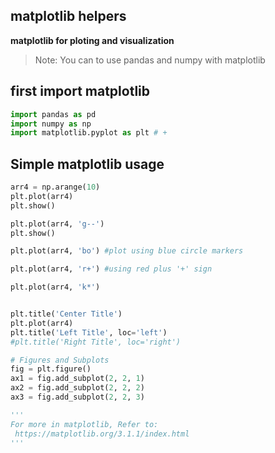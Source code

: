 ## matplotlib helpers

**matplotlib for ploting and visualization**

> Note: You can to use pandas and numpy with matplotlib

## first import matplotlib

```python
import pandas as pd
import numpy as np
import matplotlib.pyplot as plt # +
```

## Simple matplotlib usage

```python
arr4 = np.arange(10)
plt.plot(arr4)
plt.show()

plt.plot(arr4, 'g--')
plt.show()

plt.plot(arr4, 'bo') #plot using blue circle markers

plt.plot(arr4, 'r+') #using red plus '+' sign

plt.plot(arr4, 'k*')


plt.title('Center Title')
plt.plot(arr4)
plt.title('Left Title', loc='left')
#plt.title('Right Title', loc='right')

# Figures and Subplots
fig = plt.figure()
ax1 = fig.add_subplot(2, 2, 1)
ax2 = fig.add_subplot(2, 2, 2)
ax3 = fig.add_subplot(2, 2, 3)

'''
For more in matplotlib, Refer to:
 https://matplotlib.org/3.1.1/index.html
'''

```
